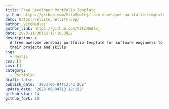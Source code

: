 ```yaml
---
title: Free Developer Portfolio Template
github: https://github.com/VitoMedlej/free-developer-portfolio-template
demo: https://elvito.netlify.app/
author: VitoMedlej
author_link: https://github.com/VitoMedlej
date: 2023-11-30T15:17:10.382Z
description: >-
  A free awesome personal portfolio template for software engineers to display
  their projects and skills
ssg:
  - Nextjs
css: []
cms: []
category:
  - Portfolio
draft: false
publish_date: '2023-06-04T12:43:26Z'
update_date: '2023-06-04T13:12:15Z'
github_star: 14
github_fork: 10
---
```

